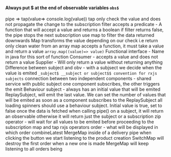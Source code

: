 

#### Always put $ at the end of observable variables `obs$`
pipe => tap(value=> console.log(value))
tap only check the value and does not propagate the change to the subscription
filter accepts a predicate - A function that will accept a value and returns a boolean
if filter returns false, the pipe stops the next subscription
use map to filter the data returned downwards
Map transforms the value depending on our check
i.e return only clean water from an array
map accepts a function, it must take a value and return a value
`array.map((value)=> value)`
Functional interface - Name in java for this sort of function
Consumer - accepts a value and does not return a value
Supplier - Will only return a value without returning anything
Difference between subject and obv - with a subjsect we decide when the value is emited
`_subject$ __subject or subject$$ convention for rxjs subjects`
connection between two independent components - shared service with public subject
one component subscribes, the other triggers the emit
Behaviour subject - always has an initial value that will be emited
ReplaySubject, will emit the last value. We can set the number of values that will be emited as soon as a component subscribes to the ReplaySubject
all loading spinners should use a behaviour subject. Initial value is true, set to false once the data is fetched
when calling pipe() on a subject, it will return an observable
otherwise it will return just the subject
or a subscription 
zip operator - will wait for all values to be emited before proceeding to the subscription
map and tap rxjs operators order - what will be displayed in which order
combineLatest
MergeMap inside of a delivery pipe
when clicking the button we start listening to the product creation
SwitchMap will destroy the first order when a new one is made
MergeMap will keep listening to all orders being 



